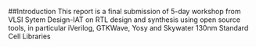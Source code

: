 ##Introduction
     This report is a final submission of 5-day workshop from VLSI Sytem Design-IAT on RTL design and synthesis using open source tools, in particular iVerilog, GTKWave, Yosy and Skywater 130nm Standard Cell Libraries
